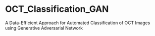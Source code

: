 # OCT_Classification_GAN
A Data-Efficient Approach for Automated Classification of OCT Images using Generative Adversarial Network

